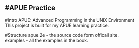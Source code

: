 #APUE Practice
----
#Intro
APUE: Advanced Programming in the UNIX Environment   
This project is built for my APUE learning practice.  

#Structure
apue.2e - the source code form officail site.   
examples - all the examples in the book.   
